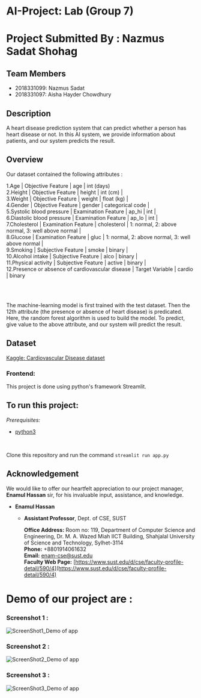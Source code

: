 # AI-Project: Lab (Group 7)
# Project Submitted By : Nazmus Sadat Shohag
## Team Members
- 2018331099: Nazmus Sadat
- 2018331097: Aisha Hayder Chowdhury
##  Description
A heart disease prediction system that can predict whether a person has heart disease or not. In this AI system, we provide information about patients, and our system predicts the result.

## Overview

Our dataset contained the following attributes :

1.Age | Objective Feature | age | int (days) <br>
2.Height | Objective Feature | height | int (cm) | <br>
3.Weight | Objective Feature | weight | float (kg) | <br>
4.Gender | Objective Feature | gender | categorical code | <br>
5.Systolic blood pressure | Examination Feature | ap_hi | int |<br>
6.Diastolic blood pressure | Examination Feature | ap_lo | int |<br>
7.Cholesterol | Examination Feature | cholesterol | 1: normal, 2: above normal, 3: well above normal |<br>
8.Glucose | Examination Feature | gluc | 1: normal, 2: above normal, 3: well above normal |<br>
9.Smoking | Subjective Feature | smoke | binary |<br>
10.Alcohol intake | Subjective Feature | alco | binary |<br>
11.Physical activity | Subjective Feature | active | binary |<br>
12.Presence or absence of cardiovascular disease | Target Variable | cardio | binary<br>

<br><br>

The machine-learning model is first trained with the test dataset. Then the 12th attribute (the presence or absence of heart disease) is predicated.
Here, the random forest algorithm is used to build the model.
To predict, give value to the above attribute, and our system will predict the result.


## Dataset
[Kaggle: Cardiovascular Disease dataset](https://www.kaggle.com/datasets/sulianova/cardiovascular-disease-dataset)

### Frontend:
This project is done using python's framework Streamlit.

## To run this project:
*Prerequisites:*

- [python3](https://www.python.org/downloads/release/python-380/)
<br>

Clone this repository and run the command `streamlit run app.py`

## Acknowledgement
We would like to offer our heartfelt appreciation to our project manager, **Enamul Hassan** sir, for his invaluable input, assistance, and knowledge.

- **Enamul Hassan**

  - **Assistant Professor**, Dept. of CSE, SUST
  
    **Office Address:** Room no: 119, Department of Computer Science and Engineering, Dr. M. A. Wazed Miah IICT Building, Shahjalal University of Science and Technology,          Sylhet-3114  
    **Phone:** +8801914061632  
    **Email:** enam-cse@sust.edu  
     **Faculty Web Page:**
     [https://www.sust.edu/d/cse/faculty-profile-detail/590/4](https://www.sust.edu/d/cse/faculty-profile-detail/590/4)

# Demo of our project are :
### Screenshot 1 :
![ScreenShot1_Demo of app](https://github.com/nsshohag/heart_disease_prediction/screenshot1.PNG)

### Screenshot 2 :
![ScreenShot2_Demo of app](https://github.com/nsshohag/heart_disease_prediction/screenshot2.PNG)

### Screenshot 3 :
![ScreenShot3_Demo of app](https://github.com/nsshohag/heart_disease_prediction/screenshot3.PNG)

